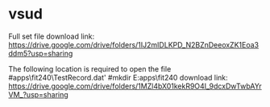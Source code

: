 # vsud

Full set file
download link:
https://drive.google.com/drive/folders/1IJ2mIDLKPD_N2BZnDeeoxZK1Eoa3ddm5?usp=sharing



The following location is required to open the file
#apps\\fit240\\TestRecord.dat'
#mkdir E:apps\fit240
download link:
https://drive.google.com/drive/folders/1MZl4bX01kekR9O4I_9dcxDwTwbAYrVM_?usp=sharing
